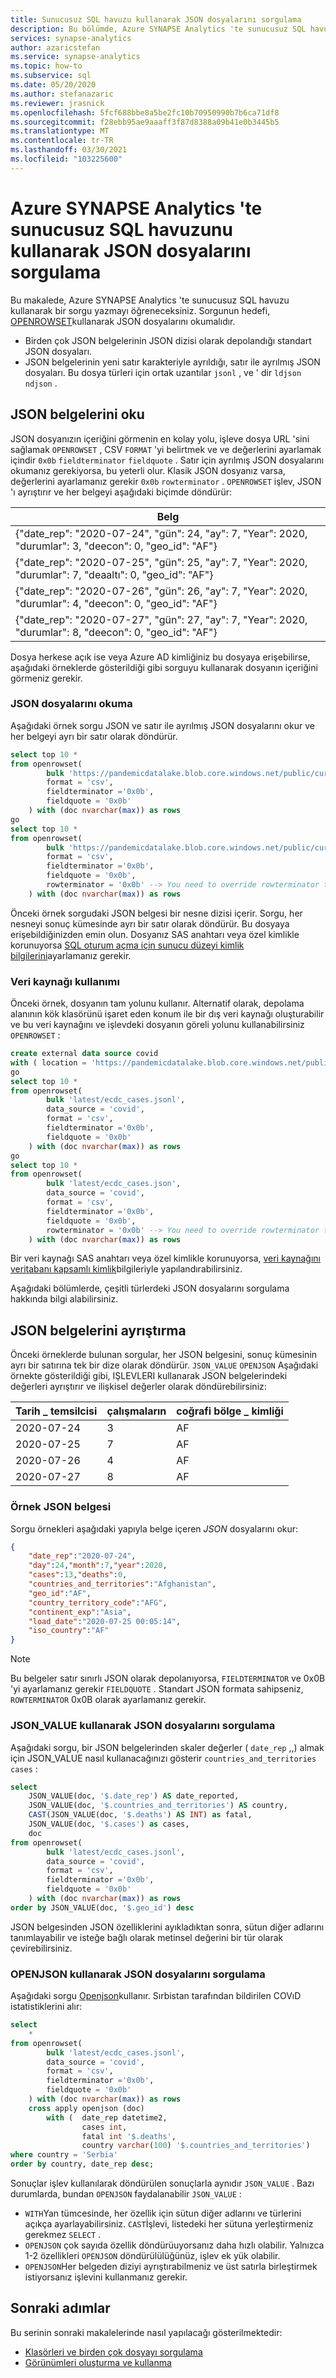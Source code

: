 ```yaml
---
title: Sunucusuz SQL havuzu kullanarak JSON dosyalarını sorgulama
description: Bu bölümde, Azure SYNAPSE Analytics 'te sunucusuz SQL havuzu kullanılarak JSON dosyalarının nasıl okunacağı açıklanmaktadır.
services: synapse-analytics
author: azaricstefan
ms.service: synapse-analytics
ms.topic: how-to
ms.subservice: sql
ms.date: 05/20/2020
ms.author: stefanazaric
ms.reviewer: jrasnick
ms.openlocfilehash: 5fcf688bbe8a5be2fc10b70950990b7b6ca71df8
ms.sourcegitcommit: f28ebb95ae9aaaff3f87d8388a09b41e0b3445b5
ms.translationtype: MT
ms.contentlocale: tr-TR
ms.lasthandoff: 03/30/2021
ms.locfileid: "103225600"
---
```

# <a name="query-json-files-using-serverless-sql-pool-in-azure-synapse-analytics"></a>Azure SYNAPSE Analytics 'te sunucusuz SQL havuzunu kullanarak JSON dosyalarını sorgulama

Bu makalede, Azure SYNAPSE Analytics 'te sunucusuz SQL havuzu kullanarak bir sorgu yazmayı öğreneceksiniz. Sorgunun hedefi, [OPENROWSET](develop-openrowset.md)kullanarak JSON dosyalarını okumalıdır. 
- Birden çok JSON belgelerinin JSON dizisi olarak depolandığı standart JSON dosyaları.
- JSON belgelerinin yeni satır karakteriyle ayrıldığı, satır ile ayrılmış JSON dosyaları. Bu dosya türleri için ortak uzantılar `jsonl` , ve ' dir `ldjson` `ndjson` .

## <a name="read-json-documents"></a>JSON belgelerini oku

JSON dosyanızın içeriğini görmenin en kolay yolu, işleve dosya URL 'sini sağlamak `OPENROWSET` , CSV `FORMAT` 'yi belirtmek ve ve değerlerini ayarlamak içindir `0x0b` `fieldterminator` `fieldquote` . Satır için ayrılmış JSON dosyalarını okumanız gerekiyorsa, bu yeterli olur. Klasik JSON dosyanız varsa, değerlerini ayarlamanız gerekir `0x0b` `rowterminator` . `OPENROWSET` işlev, JSON 'ı ayrıştırır ve her belgeyi aşağıdaki biçimde döndürür:

| Belg |
| --- |
|{"date_rep": "2020-07-24", "gün": 24, "ay": 7, "Year": 2020, "durumlar": 3, "deecon": 0, "geo_id": "AF"}|
|{"date_rep": "2020-07-25", "gün": 25, "ay": 7, "Year": 2020, "durumlar": 7, "deaaltı": 0, "geo_id": "AF"}|
|{"date_rep": "2020-07-26", "gün": 26, "ay": 7, "Year": 2020, "durumlar": 4, "deecon": 0, "geo_id": "AF"}|
|{"date_rep": "2020-07-27", "gün": 27, "ay": 7, "Year": 2020, "durumlar": 8, "deecon": 0, "geo_id": "AF"}|

Dosya herkese açık ise veya Azure AD kimliğiniz bu dosyaya erişebilirse, aşağıdaki örneklerde gösterildiği gibi sorguyu kullanarak dosyanın içeriğini görmeniz gerekir.

### <a name="read-json-files"></a>JSON dosyalarını okuma

Aşağıdaki örnek sorgu JSON ve satır ile ayrılmış JSON dosyalarını okur ve her belgeyi ayrı bir satır olarak döndürür.

```sql
select top 10 *
from openrowset(
        bulk 'https://pandemicdatalake.blob.core.windows.net/public/curated/covid-19/ecdc_cases/latest/ecdc_cases.jsonl',
        format = 'csv',
        fieldterminator ='0x0b',
        fieldquote = '0x0b'
    ) with (doc nvarchar(max)) as rows
go
select top 10 *
from openrowset(
        bulk 'https://pandemicdatalake.blob.core.windows.net/public/curated/covid-19/ecdc_cases/latest/ecdc_cases.json',
        format = 'csv',
        fieldterminator ='0x0b',
        fieldquote = '0x0b',
        rowterminator = '0x0b' --> You need to override rowterminator to read classic JSON
    ) with (doc nvarchar(max)) as rows
```

Önceki örnek sorgudaki JSON belgesi bir nesne dizisi içerir. Sorgu, her nesneyi sonuç kümesinde ayrı bir satır olarak döndürür. Bu dosyaya erişebildiğinizden emin olun. Dosyanız SAS anahtarı veya özel kimlikle korunuyorsa [SQL oturum açma için sunucu düzeyi kimlik bilgilerini](develop-storage-files-storage-access-control.md?tabs=shared-access-signature#server-scoped-credential)ayarlamanız gerekir. 

### <a name="data-source-usage"></a>Veri kaynağı kullanımı

Önceki örnek, dosyanın tam yolunu kullanır. Alternatif olarak, depolama alanının kök klasörünü işaret eden konum ile bir dış veri kaynağı oluşturabilir ve bu veri kaynağını ve işlevdeki dosyanın göreli yolunu kullanabilirsiniz `OPENROWSET` :

```sql
create external data source covid
with ( location = 'https://pandemicdatalake.blob.core.windows.net/public/curated/covid-19/ecdc_cases' );
go
select top 10 *
from openrowset(
        bulk 'latest/ecdc_cases.jsonl',
        data_source = 'covid',
        format = 'csv',
        fieldterminator ='0x0b',
        fieldquote = '0x0b'
    ) with (doc nvarchar(max)) as rows
go
select top 10 *
from openrowset(
        bulk 'latest/ecdc_cases.json',
        data_source = 'covid',
        format = 'csv',
        fieldterminator ='0x0b',
        fieldquote = '0x0b',
        rowterminator = '0x0b' --> You need to override rowterminator to read classic JSON
    ) with (doc nvarchar(max)) as rows
```

Bir veri kaynağı SAS anahtarı veya özel kimlikle korunuyorsa, [veri kaynağını veritabanı kapsamlı kimlik](develop-storage-files-storage-access-control.md?tabs=shared-access-signature#database-scoped-credential)bilgileriyle yapılandırabilirsiniz.

Aşağıdaki bölümlerde, çeşitli türlerdeki JSON dosyalarını sorgulama hakkında bilgi alabilirsiniz.

## <a name="parse-json-documents"></a>JSON belgelerini ayrıştırma

Önceki örneklerde bulunan sorgular, her JSON belgesini, sonuç kümesinin ayrı bir satırına tek bir dize olarak döndürür. `JSON_VALUE` `OPENJSON` Aşağıdaki örnekte gösterildiği gibi, IŞLEVLERI kullanarak JSON belgelerindeki değerleri ayrıştırır ve ilişkisel değerler olarak döndürebilirsiniz:

| Tarih \_ temsilcisi | çalışmaların | coğrafi bölge \_ kimliği |
| --- | --- | --- |
| 2020-07-24 | 3 | AF |
| 2020-07-25 | 7 | AF |
| 2020-07-26 | 4 | AF |
| 2020-07-27 | 8| AF |

### <a name="sample-json-document"></a>Örnek JSON belgesi

Sorgu örnekleri aşağıdaki yapıyla belge içeren *JSON* dosyalarını okur:

```json
{
    "date_rep":"2020-07-24",
    "day":24,"month":7,"year":2020,
    "cases":13,"deaths":0,
    "countries_and_territories":"Afghanistan",
    "geo_id":"AF",
    "country_territory_code":"AFG",
    "continent_exp":"Asia",
    "load_date":"2020-07-25 00:05:14",
    "iso_country":"AF"
}
```

> [!NOTE]
> Bu belgeler satır sınırlı JSON olarak depolanıyorsa, `FIELDTERMINATOR` ve 0x0B 'yi ayarlamanız gerekir `FIELDQUOTE` . Standart JSON formata sahipseniz, `ROWTERMINATOR` 0x0B olarak ayarlamanız gerekir.

### <a name="query-json-files-using-json_value"></a>JSON_VALUE kullanarak JSON dosyalarını sorgulama

Aşağıdaki sorgu, bir JSON belgelerinden skaler değerler [](/sql/t-sql/functions/json-value-transact-sql?view=azure-sqldw-latest&preserve-view=true) ( `date_rep` ,,) almak için JSON_VALUE nasıl kullanacağınızı gösterir `countries_and_territories` `cases` :

```sql
select
    JSON_VALUE(doc, '$.date_rep') AS date_reported,
    JSON_VALUE(doc, '$.countries_and_territories') AS country,
    CAST(JSON_VALUE(doc, '$.deaths') AS INT) as fatal,
    JSON_VALUE(doc, '$.cases') as cases,
    doc
from openrowset(
        bulk 'latest/ecdc_cases.jsonl',
        data_source = 'covid',
        format = 'csv',
        fieldterminator ='0x0b',
        fieldquote = '0x0b'
    ) with (doc nvarchar(max)) as rows
order by JSON_VALUE(doc, '$.geo_id') desc
```

JSON belgesinden JSON özelliklerini ayıkladıktan sonra, sütun diğer adlarını tanımlayabilir ve isteğe bağlı olarak metinsel değerini bir tür olarak çevirebilirsiniz.

### <a name="query-json-files-using-openjson"></a>OPENJSON kullanarak JSON dosyalarını sorgulama

Aşağıdaki sorgu [Openjson](/sql/t-sql/functions/openjson-transact-sql?view=azure-sqldw-latest&preserve-view=true)kullanır. Sırbistan tarafından bildirilen COVıD istatistiklerini alır:

```sql
select
    *
from openrowset(
        bulk 'latest/ecdc_cases.jsonl',
        data_source = 'covid',
        format = 'csv',
        fieldterminator ='0x0b',
        fieldquote = '0x0b'
    ) with (doc nvarchar(max)) as rows
    cross apply openjson (doc)
        with (  date_rep datetime2,
                cases int,
                fatal int '$.deaths',
                country varchar(100) '$.countries_and_territories')
where country = 'Serbia'
order by country, date_rep desc;
```
Sonuçlar işlev kullanılarak döndürülen sonuçlarla aynıdır `JSON_VALUE` . Bazı durumlarda, bundan `OPENJSON` faydalanabilir `JSON_VALUE` :
- `WITH`Yan tümcesinde, her özellik için sütun diğer adlarını ve türlerini açıkça ayarlayabilirsiniz. `CAST`İşlevi, listedeki her sütuna yerleştirmeniz gerekmez `SELECT` .
- `OPENJSON` çok sayıda özellik döndürüuyorsanız daha hızlı olabilir. Yalnızca 1-2 özellikleri `OPENJSON` döndürülülüğünüz, işlev ek yük olabilir.
- `OPENJSON`Her belgeden diziyi ayrıştırabilmeniz ve üst satırla birleştirmek istiyorsanız işlevini kullanmanız gerekir.

## <a name="next-steps"></a>Sonraki adımlar

Bu serinin sonraki makalelerinde nasıl yapılacağı gösterilmektedir:

- [Klasörleri ve birden çok dosyayı sorgulama](query-folders-multiple-csv-files.md)
- [Görünümleri oluşturma ve kullanma](create-use-views.md)
